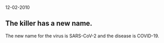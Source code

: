 12-02-2010

## The killer has a new name.

The new name for the virus is SARS-CoV-2 and the disease is COVID-19.
